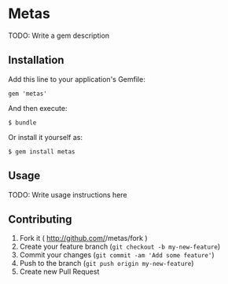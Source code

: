 # Metas

TODO: Write a gem description

## Installation

Add this line to your application's Gemfile:

    gem 'metas'

And then execute:

    $ bundle

Or install it yourself as:

    $ gem install metas

## Usage

TODO: Write usage instructions here

## Contributing

1. Fork it ( http://github.com/<my-github-username>/metas/fork )
2. Create your feature branch (`git checkout -b my-new-feature`)
3. Commit your changes (`git commit -am 'Add some feature'`)
4. Push to the branch (`git push origin my-new-feature`)
5. Create new Pull Request
